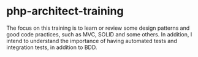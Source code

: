 # php-architect-training
The focus on this training is to learn or review some design patterns and good code practices, such as MVC, SOLID and some others. In addition, I intend to understand the importance of having automated tests and integration tests, in addition to BDD.
